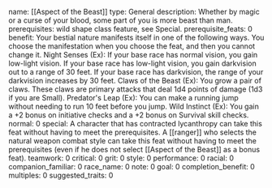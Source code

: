 name: [[Aspect of the Beast]]
type: General
description: Whether by magic or a curse of your blood, some part of you is more beast than man.
prerequisites: wild shape class feature, see Special.
prerequisite_feats: 0
benefit: Your bestial nature manifests itself in one of the following ways. You choose the manifestation when you choose the feat, and then you cannot change it. Night Senses (Ex): If your base race has normal vision, you gain low-light vision. If your base race has low-light vision, you gain darkvision out to a range of 30 feet. If your base race has darkvision, the range of your darkvision increases by 30 feet. Claws of the Beast (Ex): You grow a pair of claws. These claws are primary attacks that deal 1d4 points of damage (1d3 if you are Small). Predator's Leap (Ex): You can make a running jump without needing to run 10 feet before you jump. Wild Instinct (Ex): You gain a +2 bonus on initiative checks and a +2 bonus on Survival skill checks.
normal: 0
special: A character that has contracted lycanthropy can take this feat without having to meet the prerequisites. A [[ranger]] who selects the natural weapon combat style can take this feat without having to meet the prerequisites (even if he does not select [[Aspect of the Beast]] as a bonus feat).
teamwork: 0
critical: 0
grit: 0
style: 0
performance: 0
racial: 0
companion_familiar: 0
race_name: 0
note: 0
goal: 0
completion_benefit: 0
multiples: 0
suggested_traits: 0

